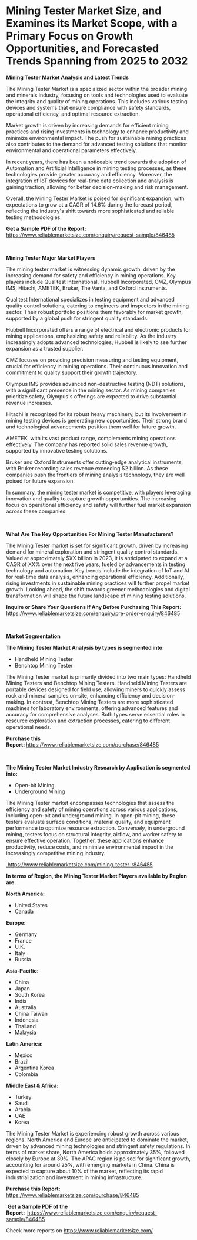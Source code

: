 <p><h1>Mining Tester Market Size, and Examines its Market Scope, with a Primary Focus on Growth Opportunities, and Forecasted Trends Spanning from 2025 to 2032</h1></p><p><strong>Mining Tester Market Analysis and Latest Trends</strong></p>
<p><p>The Mining Tester Market is a specialized sector within the broader mining and minerals industry, focusing on tools and technologies used to evaluate the integrity and quality of mining operations. This includes various testing devices and systems that ensure compliance with safety standards, operational efficiency, and optimal resource extraction.</p><p>Market growth is driven by increasing demands for efficient mining practices and rising investments in technology to enhance productivity and minimize environmental impact. The push for sustainable mining practices also contributes to the demand for advanced testing solutions that monitor environmental and operational parameters effectively.</p><p>In recent years, there has been a noticeable trend towards the adoption of Automation and Artificial Intelligence in mining testing processes, as these technologies provide greater accuracy and efficiency. Moreover, the integration of IoT devices for real-time data collection and analysis is gaining traction, allowing for better decision-making and risk management.</p><p>Overall, the Mining Tester Market is poised for significant expansion, with expectations to grow at a CAGR of 14.6% during the forecast period, reflecting the industry's shift towards more sophisticated and reliable testing methodologies.</p></p>
<p><strong>Get a Sample PDF of the Report:&nbsp;</strong> <a href="https://www.reliablemarketsize.com/enquiry/request-sample/846485?utm_campaign=1998&utm_medium=2&utm_source=Github&utm_content=ia&utm_term=17022025&utm_id=mining-tester">https://www.reliablemarketsize.com/enquiry/request-sample/846485</a></p>
<p>&nbsp;</p>
<p><strong>Mining Tester Major Market Players</strong></p>
<p><p>The mining tester market is witnessing dynamic growth, driven by the increasing demand for safety and efficiency in mining operations. Key players include Qualitest International, Hubbell Incorporated, CMZ, Olympus IMS, Hitachi, AMETEK, Bruker, The Vanta, and Oxford Instruments. </p><p>Qualitest International specializes in testing equipment and advanced quality control solutions, catering to engineers and inspectors in the mining sector. Their robust portfolio positions them favorably for market growth, supported by a global push for stringent quality standards.</p><p>Hubbell Incorporated offers a range of electrical and electronic products for mining applications, emphasizing safety and reliability. As the industry increasingly adopts advanced technologies, Hubbell is likely to see further expansion as a trusted supplier.</p><p>CMZ focuses on providing precision measuring and testing equipment, crucial for efficiency in mining operations. Their continuous innovation and commitment to quality support their growth trajectory.</p><p>Olympus IMS provides advanced non-destructive testing (NDT) solutions, with a significant presence in the mining sector. As mining companies prioritize safety, Olympus's offerings are expected to drive substantial revenue increases.</p><p>Hitachi is recognized for its robust heavy machinery, but its involvement in mining testing devices is generating new opportunities. Their strong brand and technological advancements position them well for future growth.</p><p>AMETEK, with its vast product range, complements mining operations effectively. The company has reported solid sales revenue growth, supported by innovative testing solutions.</p><p>Bruker and Oxford Instruments offer cutting-edge analytical instruments, with Bruker recording sales revenue exceeding $2 billion. As these companies push the frontiers of mining analysis technology, they are well poised for future expansion.</p><p>In summary, the mining tester market is competitive, with players leveraging innovation and quality to capture growth opportunities. The increasing focus on operational efficiency and safety will further fuel market expansion across these companies.</p></p>
<p>&nbsp;</p>
<p><strong>What Are The Key Opportunities For Mining Tester Manufacturers?</strong></p>
<p><p>The Mining Tester market is set for significant growth, driven by increasing demand for mineral exploration and stringent quality control standards. Valued at approximately $XX billion in 2023, it is anticipated to expand at a CAGR of XX% over the next five years, fueled by advancements in testing technology and automation. Key trends include the integration of IoT and AI for real-time data analysis, enhancing operational efficiency. Additionally, rising investments in sustainable mining practices will further propel market growth. Looking ahead, the shift towards greener methodologies and digital transformation will shape the future landscape of mining testing solutions.</p></p>
<p><strong>Inquire or Share Your Questions If Any Before Purchasing This Report:</strong> <a href="https://www.reliablemarketsize.com/enquiry/pre-order-enquiry/846485?utm_campaign=1998&utm_medium=2&utm_source=Github&utm_content=ia&utm_term=17022025&utm_id=mining-tester">https://www.reliablemarketsize.com/enquiry/pre-order-enquiry/846485</a></p>
<p>&nbsp;</p>
<p><strong>Market Segmentation</strong></p>
<p><strong>The Mining Tester Market Analysis by types is segmented into:</strong></p>
<p><ul><li>Handheld Mining Tester</li><li>Benchtop Mining Tester</li></ul></p>
<p><p>The Mining Tester market is primarily divided into two main types: Handheld Mining Testers and Benchtop Mining Testers. Handheld Mining Testers are portable devices designed for field use, allowing miners to quickly assess rock and mineral samples on-site, enhancing efficiency and decision-making. In contrast, Benchtop Mining Testers are more sophisticated machines for laboratory environments, offering advanced features and accuracy for comprehensive analyses. Both types serve essential roles in resource exploration and extraction processes, catering to different operational needs.</p></p>
<p><strong>Purchase this Report:&nbsp;</strong><a href="https://www.reliablemarketsize.com/purchase/846485?utm_campaign=1998&utm_medium=2&utm_source=Github&utm_content=ia&utm_term=17022025&utm_id=mining-tester">https://www.reliablemarketsize.com/purchase/846485</a></p>
<p>&nbsp;</p>
<p><strong>The Mining Tester Market Industry Research by Application is segmented into:</strong></p>
<p><ul><li>Open-bit Mining</li><li>Underground Mining</li></ul></p>
<p><p>The Mining Tester market encompasses technologies that assess the efficiency and safety of mining operations across various applications, including open-pit and underground mining. In open-pit mining, these testers evaluate surface conditions, material quality, and equipment performance to optimize resource extraction. Conversely, in underground mining, testers focus on structural integrity, airflow, and worker safety to ensure effective operation. Together, these applications enhance productivity, reduce costs, and minimize environmental impact in the increasingly competitive mining industry.</p></p>
<p><a href="https://www.reliablemarketsize.com/mining-tester-r846485?utm_campaign=1998&utm_medium=2&utm_source=Github&utm_content=ia&utm_term=17022025&utm_id=mining-tester">&nbsp;https://www.reliablemarketsize.com/mining-tester-r846485</a></p>
<p><strong>In terms of Region, the Mining Tester Market Players available by Region are:</strong></p>
<p>
    <p> <strong> North America: </strong>
        <ul>
            <li>United States</li>
            <li>Canada</li>
        </ul>
        </p> 
    <p> <strong> Europe: </strong>
        <ul>
            <li>Germany</li>
            <li>France</li>
            <li>U.K.</li>
            <li>Italy</li>
            <li>Russia</li>
        </ul>
        </p> 
    <p> <strong> Asia-Pacific: </strong>
        <ul>
            <li>China</li>
            <li>Japan</li>
            <li>South Korea</li>
            <li>India</li>
            <li>Australia</li>
            <li>China Taiwan</li>
            <li>Indonesia</li>
            <li>Thailand</li>
            <li>Malaysia</li>
        </ul>
        </p> 
    <p> <strong> Latin America: </strong>
        <ul>
            <li>Mexico</li>
            <li>Brazil</li>
            <li>Argentina Korea</li>
            <li>Colombia</li>
        </ul>
        </p> 
    <p> <strong> Middle East & Africa: </strong>
        <ul>
            <li>Turkey</li>
            <li>Saudi</li>
            <li>Arabia</li>
            <li>UAE</li>
            <li>Korea</li>
        </ul>
    </p>
    </p>
<p><p>The Mining Tester Market is experiencing robust growth across various regions. North America and Europe are anticipated to dominate the market, driven by advanced mining technologies and stringent safety regulations. In terms of market share, North America holds approximately 35%, followed closely by Europe at 30%. The APAC region is poised for significant growth, accounting for around 25%, with emerging markets in China. China is expected to capture about 10% of the market, reflecting its rapid industrialization and investment in mining infrastructure.</p></p>
<p><strong>Purchase this Report: </strong><a href="https://www.reliablemarketsize.com/purchase/846485?utm_campaign=1998&utm_medium=2&utm_source=Github&utm_content=ia&utm_term=17022025&utm_id=mining-tester">https://www.reliablemarketsize.com/purchase/846485</a></p>
<p>&nbsp;<strong>Get a Sample PDF of the Report:&nbsp;&nbsp;</strong><a href="https://www.reliablemarketsize.com/enquiry/request-sample/846485?utm_campaign=1998&utm_medium=2&utm_source=Github&utm_content=ia&utm_term=17022025&utm_id=mining-tester">https://www.reliablemarketsize.com/enquiry/request-sample/846485</a></p>
<p><strong></strong></p>
<p>Check more reports on <a href="https://www.reliablemarketsize.com/?utm_campaign=1998&utm_medium=2&utm_source=Github&utm_content=ia&utm_term=17022025&utm_id=mining-tester">https://www.reliablemarketsize.com/</a></p>